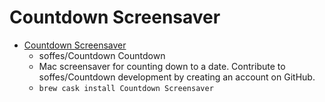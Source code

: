 # Countdown Screensaver
- [Countdown Screensaver](https://github.com/soffes/Countdown)
  -  soffes/Countdown Countdown
  - Mac screensaver for counting down to a date. Contribute to soffes/Countdown development by creating an account on GitHub.
  - `brew cask install Countdown Screensaver`
